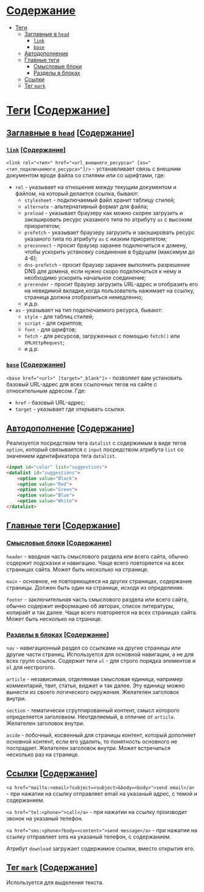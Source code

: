 [Содержание](#Содержание)
==========

- [Теги](#Теги)
    - [Заглавные в `head`](#Заглавные-в-head)
        - [`link`](#link)
        - [`base`](#base)
    - [Автодополнение](#Автодополнение)
    - [Главные теги](#Главные-теги)
        - [Смысловые блоки](#Смысловые-блоки)
        - [Разделы в блоках](#Разделы-в-блоках)
    - [Ссылки](#Ссылки)
    - [Тег `mark`](#Тег-mark)

<a id="Теги" href="#Теги">Теги</a> [<a id="Содержание" href="#Содержание">Содержание</a>]
====

## <a id="Заглавные-в-head" href="#Заглавные-в-head">Заглавные в `head`</a> [<a id="Содержание" href="#Содержание">Содержание</a>]

### <a id="link" href="#link">`link`</a> [<a id="Содержание" href="#Содержание">Содержание</a>]

`<link rel="<тип>" href="<url_внешнего_ресурса>" [as="<тип_подключаемого_ресурса>"]/>` - устанавливает связь с внешним документом вроде файла со стилями или со шрифтами, где:
- `rel` - указывает на отношение между текущим документом и файлом, на который делается ссылка, бывают:
    - `stylesheet` - подключаемый файл хранит таблицу стилей;
    - `alternate` - альтернативный формат для файла;
    - `preload` - указывает браузеру как можно скорее загрузить и закэшировать ресурс указаного типа по атрибуту `as` с высоким приоритетом;
    - `prefetch` - указывает браузеру загрузить и закэшировать ресурс указаного типа по атрибуту `as` с низким приоритетом;
    - `preconnect` - просит браузер заранее подключиться к домену, чтобы ускорить установку соединения в будущем (максимум до 4-6);
    - `dns-prefetch` - просит браузер заранее выполнить разрешение DNS для домена, если нужно скоро подключаться к нему и необходимо ускорить начальное соединение;
    - `prerender` - просит браузер загрузить URL-адрес и отобразить его на невидимой вкладке,когда пользователь нажимает на ссылку, страница должна отобразиться немедленно;
    - и д.р.
- `as` - указывает на тип подключаемого ресурса, бывают:
    - `style` - для таблиц стилей;
    - `script` - для скриптов;
    - `font` - для шрифтов;
    - `fetch` - для ресурсов, загруженных с помощью `fetch()` или `XMLHttpRequest`;
    - и д.р.

### <a id="base" href="#base">`base`</a> [<a id="Содержание" href="#Содержание">Содержание</a>]

`<base href="<url>" [target="_blank"]>` - позволяет вам установить базовый URL-адрес для всех ссылочных тегов на сайте с относительным адресом. Где:
- `href` - базовый URL-адрес;
- `target` - указывает где открывать ссылки.

## <a id="Автодополнение" href="#Автодополнение">Автодополнение</a> [<a id="Содержание" href="#Содержание">Содержание</a>]

Реализуется посредством тега `datalist` с содержимым в виде тегов `option`, который связывается с `input` посредством атрибута `list` со значением идентификатора тега `datalist`.

```html
<input id="color" list="suggestions">
<datalist id="suggestions">
    <option value="Black">
    <option value="Red">
    <option value="Green">
    <option value="Blue">
    <option value="White">
</datalist>
```

## <a id="Главные-теги" href="#Главные-теги">Главные теги</a> [<a id="Содержание" href="#Содержание">Содержание</a>]

### <a id="Смысловые-блоки" href="#Смысловые-блоки">Смысловые блоки</a> [<a id="Содержание" href="#Содержание">Содержание</a>]

`header` - вводная часть смыслового раздела или всего сайта, обычно содержит подсказки и навигацию. Чаще всего повторяется на всех страницах сайта. Может быть несколько на странице.

`main` - основное, не повторяющееся на других страницах, содержание страницы. Должен быть один на странице, исходя из определения.

`footer` - заключительная часть смыслового раздела или всего сайта, обычно содержит информацию об авторах, список литературы, копирайт и так далее. Чаще всего повторяется на всех страницах сайта. Может быть несколько на странице.

### <a id="Разделы-в-блоках" href="#Разделы-в-блоках">Разделы в блоках</a> [<a id="Содержание" href="#Содержание">Содержание</a>]

`nav` - навигационный раздел со ссылками на другие страницы или другие части страниц. Используется для основной навигации, а не для всех групп ссылок. Содержит теги `ul` - для строго порядка элементов и `ol` для нестрогого.

`article` - независимая, отделяемая смысловая единица, например комментарий, твит, статья, виджет и так далее. Эту единицу можно вынести из своего логического окружения. Желателен заголовок внутри.

`section` - тематически сгруппированный контент, смысл которого определяется заголовком. Неотделяемый, в отличие от `article`. Желателен заголовок внутри.

`aside` - побочный, косвенный для страницы контент, который дополняет основной контент, если его удалить, то понятность основного не пострадает. Желателен заголовок внутри. Может встречаться несколько раз на странице.



## <a id="Ссылки" href="#Ссылки">Ссылки</a> [<a id="Содержание" href="#Содержание">Содержание</a>]

`<a href="mailto:<email>?subject=<subject>&body=<body>">send email</a>` - при нажатии на ссылку отправляет email на указаный адрес, с темой и содержанием.

`<a href="tel:<phone>">call</a>` - при нажатии на ссылку производит звонок на указаный телефон.

`<a href="sms:<phone>?body=<content>">send message</a>` - при нажатии на ссылку отправляет sms на указаный телефон, с содержанием.

Атрибут `download` загружает содержимое ссылки, вместо открытия его.

## <a id="Тег-mark" href="#Тег-mark">Тег `mark`</a> [<a id="Содержание" href="#Содержание">Содержание</a>]

Используется для выделения текста.